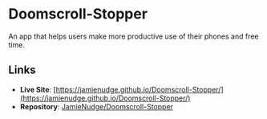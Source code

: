 # Doomscroll-Stopper

An app that helps users make more productive use of their phones and free time.

## Links

- **Live Site**: [https://jamienudge.github.io/Doomscroll-Stopper/](https://jamienudge.github.io/Doomscroll-Stopper/)
- **Repository**: [JamieNudge/Doomscroll-Stopper](https://github.com/JamieNudge/Doomscroll-Stopper)
